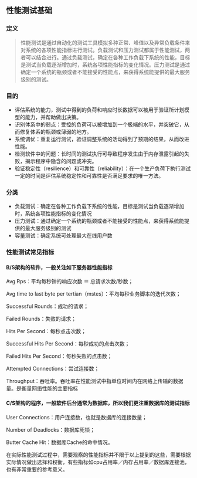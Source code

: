 ## 性能测试基础
### 定义
>性能测试是通过自动化的测试工具模拟多种正常、峰值以及异常负载条件来对系统的各项性能指标进行测试。负载测试和压力测试都属于性能测试，两者可以结合进行。通过负载测试，确定在各种工作负载下系统的性能，目标是测试当负载逐渐增加时，系统各项性能指标的变化情况。压力测试是通过确定一个系统的瓶颈或者不能接受的性能点，来获得系统能提供的最大服务级别的测试。
### 目的
* 评估系统的能力，测试中得到的负荷和响应时长数据可以被用于验证所计划模型的能力，并帮助做出决策。
* 识别体系中的弱点：受控的负荷可以被增加到一个极端的水平，并突破它，从而修复体系的瓶颈或薄弱的地方。
* 系统调优：重复运行测试，验证调整系统的活动得到了预期的结果，从而改进性能。
* 检测软件中的问题：长时间的测试执行可导致程序发生由于内存泄露引起的失败，揭示程序中隐含的问题或冲突。
* 验证稳定性（resilience）和可靠性（reliability）：在一个生产负荷下执行测试一定的时间是评估系统稳定性和可靠性是否满足要求的唯一方法。
### 分类
* 负载测试：确定在各种工作负载下系统的性能，目标是测试当负载逐渐增加时，系统各项性能指标的变化情况
* 压力测试：通过确定一个系统的瓶颈或者不能接受的性能点，来获得系统能提供的最大服务级别的测试
* 容量测试：确定系统可处理最大在线用户数
### 性能测试常见指标
#### B/S架构的软件，一般关注如下服务器性能指标
Avg Rps：平均每秒钟的响应次数 ＝ 总请求次数/秒数；

Avg time to last byte per tertian（mstes）：平均每秒业务脚本的迭代次数；

Successful Rounds：成功的请求；

Failed Rounds：失败的请求；

Hits Per Second：每秒点击次数；

Successful Hits Per Second：每秒成功的点击次数；

Failed Hits Per Second：每秒失败的点击数；

Attempted Connections：尝试连接数；

Throughput：吞吐率。吞吐率在性能测试中指单位时间内在网络上传输的数据量。是衡量网络性能的主要指标
#### C/S架构的程序，一般软件后台通常为数据库，所以我们更注重数据库的测试指标
User Connections：用户连接数，也就是数据库的连接数量；

Number of Deadlocks：数据库死锁；

Butter Cache Hit：数据库Cache的命中情况。

在实际性能测试过程中，需要观察的性能指标并不限于以上提到的这些，需要根据实际情况做出选择和权衡，有些指标如cpu占用率／内存占用率／数据库连接池，也有非常重要的参考意义。

